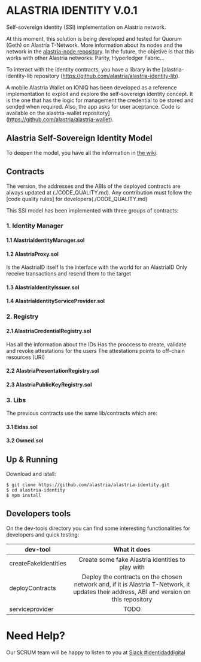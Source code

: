 
# ALASTRIA IDENTITY V.0.1
Self-sovereign identity (SSI) implementation on Alastria network.

At this moment, this solution is being developed and tested for Quorum (Geth) on Alastria T-Network. More information about its nodes and the network in the [alastria-node repository](https://github.com/alastria/alastria-node). In the future, the objetive is that this works with other Alastria networks: Parity, Hyperledger Fabric...

To interact with the identity contracts, you have a library in the [alastria-identity-lib repository (https://github.com/alastria/alastria-identity-lib).

A mobile Alastria Wallet on IONIQ has been developed as a reference implementation to exploit and explore the self-sovereign identity concept. It is the one that has the logic for management the credential to be stored and sended when required. Also, the app asks for user aceptance. Code is available on the alastria-wallet repository](https://github.com/alastria/alastria-wallet).

## Alastria Self-Sovereign Identity Model
To deepen the model, you have all the information in [the wiki](https://github.com/alastria/alastria-identity/wiki). 

## Contracts
The version, the addresses and the ABIs of the deployed contracts are always updated at (./CODE_QUALITY.md). Any contribution must follow the [code quality rules] for developers(./CODE_QUALITY.md)

This SSI model has been implemented with three groups of contracts:
### 1. Identity Manager
   #### 1.1 AlastriaIdentityManager.sol
   #### 1.2 AlastriaProxy.sol
   Is the AlastriaID itself
   Is the interface with the world for an AlastriaID
   Only receive transactions and resend them to the target
   #### 1.3 AlastriaIdentityIssuer.sol
   #### 1.4 AlastriaIdentityServiceProvider.sol
### 2. Registry
   #### 2.1 AlastriaCredentialRegistry.sol
   Has all the information about the IDs
   Has the proccess to create, validate and revoke attestations for the users
   The attestations points to off-chain resources (URI)
   #### 2.2 AlastriaPresentationRegistry.sol
   #### 2.3 AlastriaPublicKeyRegistry.sol
### 3. Libs 
 The previous contracts use the same lib/contracts which are:
   #### 3.1 Eidas.sol
   #### 3.2 Owned.sol

## Up & Running
Download and istall:
```
$ git clone https://github.com/alastria/alastria-identity.git
$ cd alastria-identity
$ npm install
```

## Developers tools
On the dev-tools directory you can find some interesting functionalities for developers and quick testing:

| dev-tool      | What it does          | 
| ------------- |:-------------:| 
| createFakeIdentities     | Create some fake Alastria identities to play with | 
| deployContracts      | Deploy the contracts on the chosen network and, if it is Alastria T-Network, it updates their address, ABI and version on this repository|  
| serviceprovider | TODO |   


# Need Help?
Our SCRUM team will be happy to listen to you at [Slack #identidaddigital](https://github.com/alastria/alastria-node/wiki/HELP)

